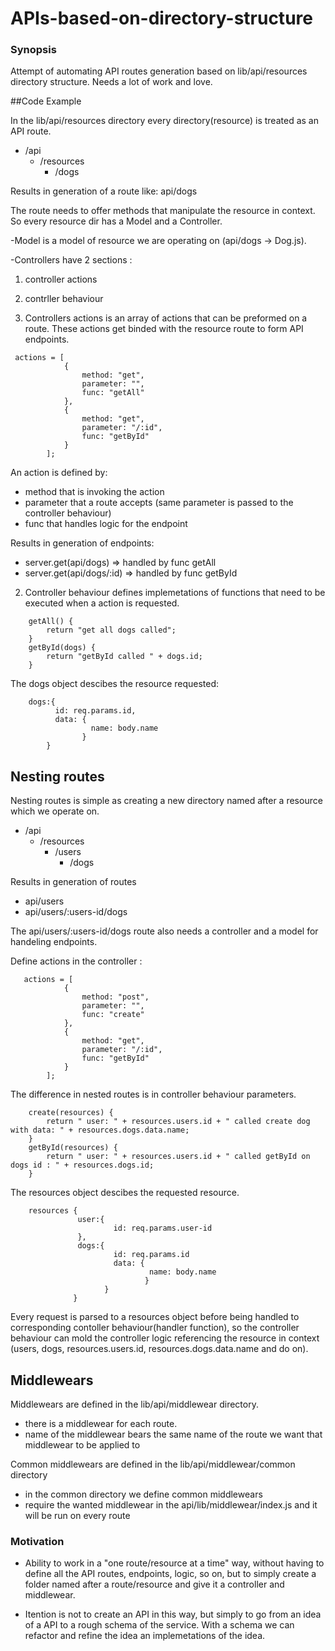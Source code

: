# APIs-based-on-directory-structure

### Synopsis

Attempt of automating API routes generation based on lib/api/resources directory structure. Needs a lot of work and love.

##Code Example

In the lib/api/resources directory every directory(resource) is treated as an API route.

* /api
  * /resources
    * /dogs

Results in generation of a route like: api/dogs

The route needs to offer methods that manipulate the resource in context. So every resource dir has a Model and a Controller.

-Model is a model of resource we are operating on (api/dogs -> Dog.js). 

-Controllers have 2 sections :
1. controller actions
2. contrller behaviour 

1. Controllers actions is an array of actions that can be preformed on a route. These actions get binded with the resource route to form API endpoints.

```
 actions = [
            {
                method: "get",
                parameter: "",
                func: "getAll"
            },
            {
                method: "get",
                parameter: "/:id",
                func: "getById"
            }
        ];
```

An action is defined by:

* method that is invoking the action
* parameter that a route accepts (same parameter is passed to the controller behaviour)
* func that handles logic for the endpoint

Results in generation of endpoints:

* server.get(api/dogs) => handled by func getAll
* server.get(api/dogs/:id) => handled by func getById



2. Controller behaviour defines implemetations of functions that need to be executed when a action is requested. 

```
    getAll() {
        return "get all dogs called";
    }
    getById(dogs) {
        return "getById called " + dogs.id;
    }
```

The dogs object descibes the resource requested:

```
    dogs:{
          id: req.params.id,
          data: {
                  name: body.name             
                }        
        }
```
## Nesting routes

Nesting routes is simple as creating a new directory named after a resource which we operate on.

* /api
  * /resources
    * /users
      * /dogs

Results in generation of routes 

* api/users 
* api/users/:users-id/dogs

The api/users/:users-id/dogs route also needs a controller and a model for handeling endpoints. 

Define actions in the controller :

```
   actions = [
            {
                method: "post",
                parameter: "",
                func: "create"
            },
            {
                method: "get",
                parameter: "/:id",
                func: "getById"
            }
        ];
```
The difference in nested routes is in controller behaviour parameters.

``` 
    create(resources) {
        return " user: " + resources.users.id + " called create dog with data: " + resources.dogs.data.name;
    }
    getById(resources) {
        return " user: " + resources.users.id + " called getById on dogs id : " + resources.dogs.id;
    }
```
The resources object descibes the requested resource.

 ```
     resources {
                user:{
                        id: req.params.user-id
                },  
                dogs:{
                        id: req.params.id
                        data: {
                                name: body.name             
                               }        
                      }
               }
``` 

Every request is parsed to a resources object before being handled to corresponding contoller behaviour(handler function),
so the controller behaviour can mold the controller logic referencing the resource in context (users, dogs, resources.users.id, resources.dogs.data.name and do on). 

## Middlewears

Middlewears are defined in the lib/api/middlewear directory.

* there is a middlewear for each route.
* name of the middlewear bears the same name of the route we want that middlewear to be applied to

Common middlewears are defined in the lib/api/middlewear/common directory

* in the common directory we define common middlewears
* require the wanted middlewear in the api/lib/middlewear/index.js and it will be run on every route

### Motivation

* Ability to work in a "one route/resource at a time" way, without having to define all the API routes, endpoints, logic, so on, but to simply
create a folder named after a route/resource and give it a controller and middlewear.

* Itention is not to create an API in this way, but simply to go from an idea of a API to a rough schema of the service.
With a schema we can refactor and refine the idea an implemetations of the idea.   


          
